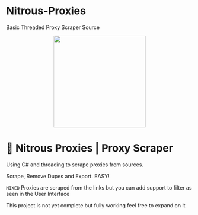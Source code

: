 # Nitrous-Proxies
 Basic Threaded Proxy Scraper Source

<p align="center">
  <img width="248" height="248" src="https://cdn.discordapp.com/attachments/978010655682617394/1018902132843356278/download_2.png">
</p>

# 🍺 Nitrous Proxies | Proxy Scraper

Using C# and threading to scrape proxies from sources.

Scrape, Remove Dupes and Export.  EASY!

`MIXED` Proxies are scraped from the links but you can add support to filter as seen in the User Interface


This project is not yet complete but fully working feel free to expand on it

